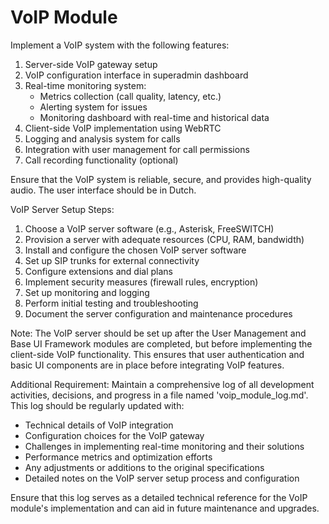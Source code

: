 # VoIP Module

Implement a VoIP system with the following features:

1. Server-side VoIP gateway setup
2. VoIP configuration interface in superadmin dashboard
3. Real-time monitoring system:
   - Metrics collection (call quality, latency, etc.)
   - Alerting system for issues
   - Monitoring dashboard with real-time and historical data
4. Client-side VoIP implementation using WebRTC
5. Logging and analysis system for calls
6. Integration with user management for call permissions
7. Call recording functionality (optional)

Ensure that the VoIP system is reliable, secure, and provides high-quality audio. The user interface should be in Dutch.

VoIP Server Setup Steps:
1. Choose a VoIP server software (e.g., Asterisk, FreeSWITCH)
2. Provision a server with adequate resources (CPU, RAM, bandwidth)
3. Install and configure the chosen VoIP server software
4. Set up SIP trunks for external connectivity
5. Configure extensions and dial plans
6. Implement security measures (firewall rules, encryption)
7. Set up monitoring and logging
8. Perform initial testing and troubleshooting
9. Document the server configuration and maintenance procedures

Note: The VoIP server should be set up after the User Management and Base UI Framework modules are completed, but before implementing the client-side VoIP functionality. This ensures that user authentication and basic UI components are in place before integrating VoIP features.

Additional Requirement:
Maintain a comprehensive log of all development activities, decisions, and progress in a file named 'voip_module_log.md'. This log should be regularly updated with:
- Technical details of VoIP integration
- Configuration choices for the VoIP gateway
- Challenges in implementing real-time monitoring and their solutions
- Performance metrics and optimization efforts
- Any adjustments or additions to the original specifications
- Detailed notes on the VoIP server setup process and configuration

Ensure that this log serves as a detailed technical reference for the VoIP module's implementation and can aid in future maintenance and upgrades.
